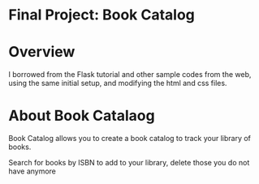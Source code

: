 # Final Project: Book Catalog

# Overview
I borrowed from the Flask tutorial and other sample codes from the web, using the same initial setup, and modifying the html and css files.

# About Book Catalaog
Book Catalog allows you to create a book catalog to track your library of books.

Search for books by ISBN to add to your library, delete those you do not have anymore
